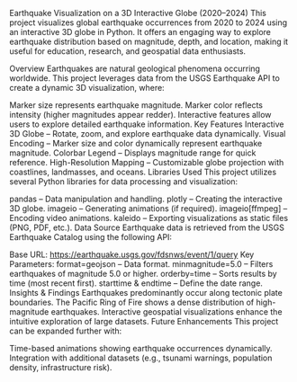 Earthquake Visualization on a 3D Interactive Globe (2020–2024)
This project visualizes global earthquake occurrences from 2020 to 2024 using an interactive 3D globe in Python. It offers an engaging way to explore earthquake distribution based on magnitude, depth, and location, making it useful for education, research, and geospatial data enthusiasts.

Overview
Earthquakes are natural geological phenomena occurring worldwide. This project leverages data from the USGS Earthquake API to create a dynamic 3D visualization, where:

Marker size represents earthquake magnitude.
Marker color reflects intensity (higher magnitudes appear redder).
Interactive features allow users to explore detailed earthquake information.
Key Features
Interactive 3D Globe – Rotate, zoom, and explore earthquake data dynamically.
Visual Encoding – Marker size and color dynamically represent earthquake magnitude.
Colorbar Legend – Displays magnitude range for quick reference.
High-Resolution Mapping – Customizable globe projection with coastlines, landmasses, and oceans.
Libraries Used
This project utilizes several Python libraries for data processing and visualization:

pandas – Data manipulation and handling.
plotly – Creating the interactive 3D globe.
imageio – Generating animations (if required).
imageio[ffmpeg] – Encoding video animations.
kaleido – Exporting visualizations as static files (PNG, PDF, etc.).
Data Source
Earthquake data is retrieved from the USGS Earthquake Catalog using the following API:

Base URL: https://earthquake.usgs.gov/fdsnws/event/1/query
Key Parameters:
format=geojson – Data format.
minmagnitude=5.0 – Filters earthquakes of magnitude 5.0 or higher.
orderby=time – Sorts results by time (most recent first).
starttime & endtime – Define the date range.
Insights & Findings
Earthquakes predominantly occur along tectonic plate boundaries.
The Pacific Ring of Fire shows a dense distribution of high-magnitude earthquakes.
Interactive geospatial visualizations enhance the intuitive exploration of large datasets.
Future Enhancements
This project can be expanded further with:

Time-based animations showing earthquake occurrences dynamically.
Integration with additional datasets (e.g., tsunami warnings, population density, infrastructure risk).
